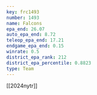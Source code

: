 ```yaml
---
key: frc1493
number: 1493
name: Falcons
epa_end: 26.07
auto_epa_end: 8.72
teleop_epa_end: 17.21
endgame_epa_end: 0.15
winrate: 0.5
district_epa_rank: 212
district_epa_percentile: 0.8823
type: Team
---
```

[[2024nytr]]
